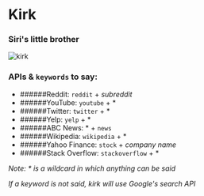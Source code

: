 # Kirk
### Siri's little brother

![kirk](https://github.com/ricochen/kirk/blob/dev/app/assets/kirk.jpg)

### APIs & `keywords` to say:
- ######Reddit: `reddit` + *subreddit*
- ######YouTube: `youtube` + *
- ######Twitter: `twitter` + *
- ######Yelp: `yelp` + *
- ######ABC News: * + `news`
- ######Wikipedia: `wikipedia` + *
- ######Yahoo Finance: `stock` + *company name*
- ######Stack Overflow: `stackoverflow` + *

*Note: * is a wildcard in which anything can be said*

*If a keyword is not said, kirk will use Google's search API*